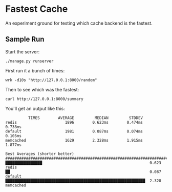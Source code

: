 Fastest Cache
=============

An experiment ground for testing which cache backend is the fastest.


Sample Run
----------

Start the server:

    ./manage.py runserver

First run it a bunch of times:

    wrk -d10s "http://127.0.0.1:8000/random"

Then to see which was the fastest:

    curl http://127.0.0.1:8000/summary

You'll get an output like this:

              TIMES        AVERAGE         MEDIAN         STDDEV
    redis                     1896        0.623ms        0.474ms        0.738ms
    default                   1981        0.087ms        0.074ms        0.105ms
    memcached                 1629        2.328ms        1.915ms        1.877ms

    Best Averages (shorter better)
    ###############################################################################
    ████████████████                                               0.623  redis
    ██                                                             0.087  default
    █████████████████████████████████████████████████████████████  2.328  memcached
